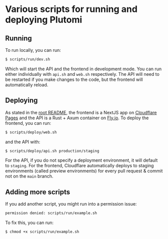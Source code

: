 # Various scripts for running and deploying Plutomi

## Running

To run locally, you can run:

```bash
$ scripts/run/dev.sh
```

Which will start the API and the frontend in development mode. You can run either individually with `api.sh` and `web.sh` respectively. The API will need to be restarted if you make changes to the code, but the frontend will automatically reload.

## Deploying

As stated in the [root README](../README.md), the frontend is a NextJS app on [Cloudflare Pages](https://developers.cloudflare.com/pages/framework-guides/deploy-a-nextjs-site/) and the API is a Rust + Axum container on [Fly.io](https://fly.io/docs/speedrun/). To deploy the frontend, you can run:

```bash
$ scripts/deploy/web.sh
```

and the API with:

```bash
$ scripts/deploy/api.sh production/staging
```

For the API, if you do not specify a deployment environment, it will default to `staging`. For the frontend, Cloudflare automatically deploys to staging environments (called preview environments) for every pull request & commit not on the `main` branch.

## Adding more scripts

If you add another script, you might run into a permission issue:

```bash
permission denied: scripts/run/example.sh
```

To fix this, you can run:

```bash
$ chmod +x scripts/run/example.sh
```
